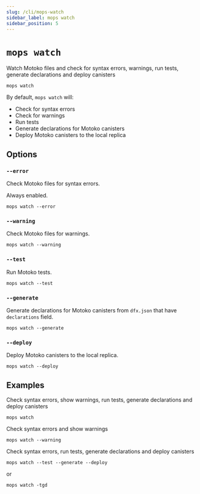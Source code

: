 ```yaml
---
slug: /cli/mops-watch
sidebar_label: mops watch
sidebar_position: 5
---
```


# `mops watch`

Watch Motoko files and check for syntax errors, warnings, run tests, generate declarations and deploy canisters

```
mops watch
```

By default, `mops watch` will:
- Check for syntax errors
- Check for warnings
- Run tests
- Generate declarations for Motoko canisters
- Deploy Motoko canisters to the local replica

## Options

### `--error`

Check Motoko files for syntax errors.

Always enabled.

```
mops watch --error
```

### `--warning`

Check Motoko files for warnings.

```
mops watch --warning
```

### `--test`

Run Motoko tests.

```
mops watch --test
```

### `--generate`

Generate declarations for Motoko canisters from `dfx.json` that have `declarations` field.

```
mops watch --generate
```

### `--deploy`

Deploy Motoko canisters to the local replica.

```
mops watch --deploy
```

## Examples

Check syntax errors, show warnings, run tests, generate declarations and deploy canisters

```
mops watch
```

Check syntax errors and show warnings

```
mops watch --warning
```

Check syntax errors, run tests, generate declarations and deploy canisters

```
mops watch --test --generate --deploy
```
or
```
mops watch -tgd
```